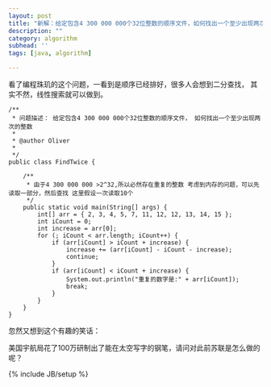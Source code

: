```yaml
---
layout: post
title: "新解：给定包含4 300 000 000个32位整数的顺序文件，如何找出一个至少出现两次的整数。"
description: ""
category: algorithm
subhead: ''
tags: [java, algorithm]

---
```


看了编程珠玑的这个问题，一看到是顺序已经排好，很多人会想到二分查找，
其实不然，线性搜索就可以做到。

    /**
     * 问题描述： 给定包含4 300 000 000个32位整数的顺序文件， 如何找出一个至少出现两次的整数
     * 
     * @author Oliver
     * 
     */
    public class FindTwice {

        /**
         * 由于4 300 000 000 >2^32,所以必然存在重复的整数 考虑到内存的问题，可以先读取一部分，然后查找 这里假设一次读取10个
         */
        public static void main(String[] args) {
            int[] arr = { 2, 3, 4, 5, 7, 11, 12, 12, 13, 14, 15 };
            int iCount = 0;
            int increase = arr[0];
            for (; iCount < arr.length; iCount++) {
                if (arr[iCount] > iCount + increase) {
                    increase += (arr[iCount] - iCount - increase);
                    continue;
                }
                if (arr[iCount] < iCount + increase) {
                    System.out.println("重复的数字是:" + arr[iCount]);
                    break;
                }
            }
        }
    }

 
忽然又想到这个有趣的笑话：

美国宇航局花了100万研制出了能在太空写字的钢笔，请问对此前苏联是怎么做的呢？


{% include JB/setup %}